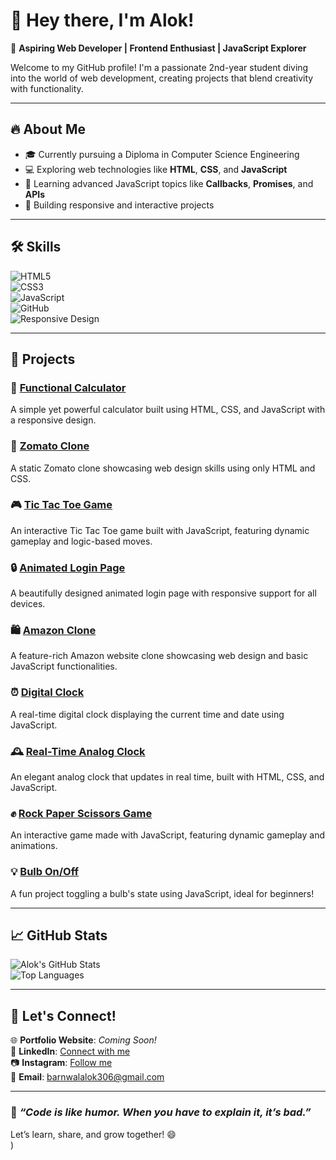 # 👋 Hey there, I'm Alok!  
🌟 **Aspiring Web Developer | Frontend Enthusiast | JavaScript Explorer**  

Welcome to my GitHub profile! I'm a passionate 2nd-year student diving into the world of web development, creating projects that blend creativity with functionality.  

---

## 🔥 **About Me**  
- 🎓 Currently pursuing a Diploma in Computer Science Engineering  
- 💻 Exploring web technologies like **HTML**, **CSS**, and **JavaScript**  
- 🌱 Learning advanced JavaScript topics like **Callbacks**, **Promises**, and **APIs**  
- 🌟 Building responsive and interactive projects  

---

## 🛠️ **Skills**  
![HTML5](https://img.shields.io/badge/-HTML5-orange)  
![CSS3](https://img.shields.io/badge/-CSS3-blue)  
![JavaScript](https://img.shields.io/badge/-JavaScript-yellow)  
![GitHub](https://img.shields.io/badge/-GitHub-black)  
![Responsive Design](https://img.shields.io/badge/-Responsive%20Design-green)  

---

## 🚀 **Projects**  

### 🔢 [Functional Calculator](https://github.com/itsalokbarnwal/functional-calculator-js)  
A simple yet powerful calculator built using HTML, CSS, and JavaScript with a responsive design.  

### 🍔 [Zomato Clone](https://github.com/itsalokbarnwal/zomato-clone-project)  
A static Zomato clone showcasing web design skills using only HTML and CSS.  

### 🎮 [Tic Tac Toe Game](https://github.com/itsalokbarnwal/interactive-tic-tac-toe-game)  
An interactive Tic Tac Toe game built with JavaScript, featuring dynamic gameplay and logic-based moves.  

### 🔒 [Animated Login Page](https://github.com/itsalokbarnwal/Animated-Login-Page)  
A beautifully designed animated login page with responsive support for all devices.  

### 🛍️ [Amazon Clone](https://github.com/itsalokbarnwal/amazon-clone-project)  
A feature-rich Amazon website clone showcasing web design and basic JavaScript functionalities.  

### ⏰ [Digital Clock](https://github.com/itsalokbarnwal/Real-Time-Digital-Clock)  
A real-time digital clock displaying the current time and date using JavaScript.  

### 🕰️ [Real-Time Analog Clock](https://github.com/itsalokbarnwal/digital-clock)  
An elegant analog clock that updates in real time, built with HTML, CSS, and JavaScript.  

### ✊ [Rock Paper Scissors Game](https://github.com/itsalokbarnwal/rock-paper-scissors-game)  
An interactive game made with JavaScript, featuring dynamic gameplay and animations.  

### 💡 [Bulb On/Off](https://github.com/itsalokbarnwal/bulb-toggle-js)  
A fun project toggling a bulb's state using JavaScript, ideal for beginners!    

---

## 📈 **GitHub Stats**  
![Alok's GitHub Stats](https://github-readme-stats.vercel.app/api?username=yourusername&show_icons=true&theme=radical)  
![Top Languages](https://github-readme-stats.vercel.app/api/top-langs/?username=yourusername&layout=compact&theme=radical)  

---

## 💬 **Let's Connect!**  
🌐 **Portfolio Website**: *Coming Soon!*  
💼 **LinkedIn**: [Connect with me](https://linkedin.com/in/yourprofile)  
📷 **Instagram**: [Follow me](https://www.instagram.com/its.alok.barnwal/)  
📩 **Email**: barnwalalok306@gmail.com  

---

### 🚀 *“Code is like humor. When you have to explain it, it’s bad.”*  
Let’s learn, share, and grow together! 😄  
)    
